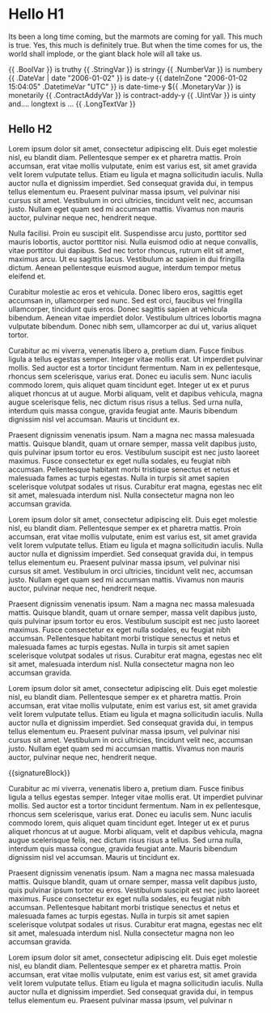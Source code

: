 # Hello H1

Its been a long time coming, but the marmots
are coming for yall. This much is true. Yes,
this much is definitely true. But when the
time comes for us, the world shall implode,
or the giant black hole will all take us.

{{ .BoolVar }} is truthy
{{ .StringVar }} is stringy
{{ .NumberVar }} is numbery
{{ .DateVar | date "2006-01-02" }} is date-y
{{ dateInZone "2006-01-02 15:04:05" .DatetimeVar "UTC" }} is date-time-y
${{ .MonetaryVar }} is monetarily
{{ .ContractAddyVar }} is contract-addy-y
{{ .UintVar }} is uinty
and.... longtext is ...
{{ .LongTextVar }}

## Hello H2

Lorem ipsum dolor sit amet, consectetur adipiscing elit. Duis eget molestie nisl, eu blandit diam. Pellentesque semper ex et pharetra mattis. Proin accumsan, erat vitae mollis vulputate, enim est varius est, sit amet gravida velit lorem vulputate tellus. Etiam eu ligula et magna sollicitudin iaculis. Nulla auctor nulla et dignissim imperdiet. Sed consequat gravida dui, in tempus tellus elementum eu. Praesent pulvinar massa ipsum, vel pulvinar nisi cursus sit amet. Vestibulum in orci ultricies, tincidunt velit nec, accumsan justo. Nullam eget quam sed mi accumsan mattis. Vivamus non mauris auctor, pulvinar neque nec, hendrerit neque.

Nulla facilisi. Proin eu suscipit elit. Suspendisse arcu justo, porttitor sed mauris lobortis, auctor porttitor nisi. Nulla euismod odio at neque convallis, vitae porttitor dui dapibus. Sed nec tortor rhoncus, rutrum elit sit amet, maximus arcu. Ut eu sagittis lacus. Vestibulum ac sapien in dui fringilla dictum. Aenean pellentesque euismod augue, interdum tempor metus eleifend et.

Curabitur molestie ac eros et vehicula. Donec libero eros, sagittis eget accumsan in, ullamcorper sed nunc. Sed est orci, faucibus vel fringilla ullamcorper, tincidunt quis eros. Donec sagittis sapien at vehicula bibendum. Aenean vitae imperdiet dolor. Vestibulum ultrices lobortis magna vulputate bibendum. Donec nibh sem, ullamcorper ac dui ut, varius aliquet tortor.

Curabitur ac mi viverra, venenatis libero a, pretium diam. Fusce finibus ligula a tellus egestas semper. Integer vitae mollis erat. Ut imperdiet pulvinar mollis. Sed auctor est a tortor tincidunt fermentum. Nam in ex pellentesque, rhoncus sem scelerisque, varius erat. Donec eu iaculis sem. Nunc iaculis commodo lorem, quis aliquet quam tincidunt eget. Integer ut ex et purus aliquet rhoncus at ut augue. Morbi aliquam, velit et dapibus vehicula, magna augue scelerisque felis, nec dictum risus risus a tellus. Sed urna nulla, interdum quis massa congue, gravida feugiat ante. Mauris bibendum dignissim nisl vel accumsan. Mauris ut tincidunt ex.

Praesent dignissim venenatis ipsum. Nam a magna nec massa malesuada mattis. Quisque blandit, quam ut ornare semper, massa velit dapibus justo, quis pulvinar ipsum tortor eu eros. Vestibulum suscipit est nec justo laoreet maximus. Fusce consectetur ex eget nulla sodales, eu feugiat nibh accumsan. Pellentesque habitant morbi tristique senectus et netus et malesuada fames ac turpis egestas. Nulla in turpis sit amet sapien scelerisque volutpat sodales ut risus. Curabitur erat magna, egestas nec elit sit amet, malesuada interdum nisl. Nulla consectetur magna non leo accumsan gravida.

Lorem ipsum dolor sit amet, consectetur adipiscing elit. Duis eget molestie nisl, eu blandit diam. Pellentesque semper ex et pharetra mattis. Proin accumsan, erat vitae mollis vulputate, enim est varius est, sit amet gravida velit lorem vulputate tellus. Etiam eu ligula et magna sollicitudin iaculis. Nulla auctor nulla et dignissim imperdiet. Sed consequat gravida dui, in tempus tellus elementum eu. Praesent pulvinar massa ipsum, vel pulvinar nisi cursus sit amet. Vestibulum in orci ultricies, tincidunt velit nec, accumsan justo. Nullam eget quam sed mi accumsan mattis. Vivamus non mauris auctor, pulvinar neque nec, hendrerit neque.

Praesent dignissim venenatis ipsum. Nam a magna nec massa malesuada mattis. Quisque blandit, quam ut ornare semper, massa velit dapibus justo, quis pulvinar ipsum tortor eu eros. Vestibulum suscipit est nec justo laoreet maximus. Fusce consectetur ex eget nulla sodales, eu feugiat nibh accumsan. Pellentesque habitant morbi tristique senectus et netus et malesuada fames ac turpis egestas. Nulla in turpis sit amet sapien scelerisque volutpat sodales ut risus. Curabitur erat magna, egestas nec elit sit amet, malesuada interdum nisl. Nulla consectetur magna non leo accumsan gravida.

Lorem ipsum dolor sit amet, consectetur adipiscing elit. Duis eget molestie nisl, eu blandit diam. Pellentesque semper ex et pharetra mattis. Proin accumsan, erat vitae mollis vulputate, enim est varius est, sit amet gravida velit lorem vulputate tellus. Etiam eu ligula et magna sollicitudin iaculis. Nulla auctor nulla et dignissim imperdiet. Sed consequat gravida dui, in tempus tellus elementum eu. Praesent pulvinar massa ipsum, vel pulvinar nisi cursus sit amet. Vestibulum in orci ultricies, tincidunt velit nec, accumsan justo. Nullam eget quam sed mi accumsan mattis. Vivamus non mauris auctor, pulvinar neque nec, hendrerit neque.

{{signatureBlock}}

Curabitur ac mi viverra, venenatis libero a, pretium diam. Fusce finibus ligula a tellus egestas semper. Integer vitae mollis erat. Ut imperdiet pulvinar mollis. Sed auctor est a tortor tincidunt fermentum. Nam in ex pellentesque, rhoncus sem scelerisque, varius erat. Donec eu iaculis sem. Nunc iaculis commodo lorem, quis aliquet quam tincidunt eget. Integer ut ex et purus aliquet rhoncus at ut augue. Morbi aliquam, velit et dapibus vehicula, magna augue scelerisque felis, nec dictum risus risus a tellus. Sed urna nulla, interdum quis massa congue, gravida feugiat ante. Mauris bibendum dignissim nisl vel accumsan. Mauris ut tincidunt ex.

Praesent dignissim venenatis ipsum. Nam a magna nec massa malesuada mattis. Quisque blandit, quam ut ornare semper, massa velit dapibus justo, quis pulvinar ipsum tortor eu eros. Vestibulum suscipit est nec justo laoreet maximus. Fusce consectetur ex eget nulla sodales, eu feugiat nibh accumsan. Pellentesque habitant morbi tristique senectus et netus et malesuada fames ac turpis egestas. Nulla in turpis sit amet sapien scelerisque volutpat sodales ut risus. Curabitur erat magna, egestas nec elit sit amet, malesuada interdum nisl. Nulla consectetur magna non leo accumsan gravida.

Lorem ipsum dolor sit amet, consectetur adipiscing elit. Duis eget molestie nisl, eu blandit diam. Pellentesque semper ex et pharetra mattis. Proin accumsan, erat vitae mollis vulputate, enim est varius est, sit amet gravida velit lorem vulputate tellus. Etiam eu ligula et magna sollicitudin iaculis. Nulla auctor nulla et dignissim imperdiet. Sed consequat gravida dui, in tempus tellus elementum eu. Praesent pulvinar massa ipsum, vel pulvinar n
